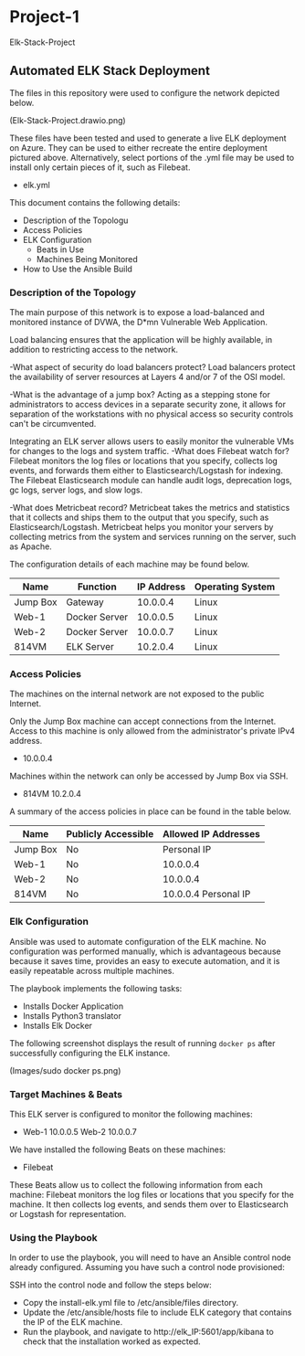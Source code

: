 # Project-1
Elk-Stack-Project
## Automated ELK Stack Deployment

The files in this repository were used to configure the network depicted below.

(Elk-Stack-Project.drawio.png)

These files have been tested and used to generate a live ELK deployment on Azure. They can be used to either recreate the entire deployment pictured above. Alternatively, select portions of the .yml file may be used to install only certain pieces of it, such as Filebeat.

  - elk.yml

This document contains the following details:
- Description of the Topologu
- Access Policies
- ELK Configuration
  - Beats in Use
  - Machines Being Monitored
- How to Use the Ansible Build


### Description of the Topology

The main purpose of this network is to expose a load-balanced and monitored instance of DVWA, the D*mn Vulnerable Web Application.

Load balancing ensures that the application will be highly available, in addition to restricting access to the network.

-What aspect of security do load balancers protect?
Load balancers protect the availability of server resources at Layers 4 and/or 7 of the OSI model.


-What is the advantage of a jump box?
Acting as a stepping stone for administrators to access devices in a separate security zone, it allows for separation of the workstations with no physical access so security controls can't be circumvented.

Integrating an ELK server allows users to easily monitor the vulnerable VMs for changes to the logs and system traffic.
-What does Filebeat watch for?
Filebeat monitors the log files or locations that you specify, collects log events, and forwards them either to Elasticsearch/Logstash for indexing. The Filebeat Elasticsearch module can handle audit logs, deprecation logs, gc logs, server logs, and slow logs.

-What does Metricbeat record?
Metricbeat takes the metrics and statistics that it collects and ships them to the output that you specify, such as Elasticsearch/Logstash. Metricbeat helps you monitor your servers by collecting metrics from the system and services running on the server, such as Apache.

The configuration details of each machine may be found below.

| Name     | Function         | IP Address   | Operating System |
|----------|------------------|--------------|------------------|
| Jump Box | Gateway          | 10.0.0.4     | Linux            |
| Web-1    | Docker Server    | 10.0.0.5     | Linux            |
| Web-2    | Docker Server    | 10.0.0.7     | Linux            |
| 814VM    | ELK Server       | 10.2.0.4     | Linux            |

### Access Policies

The machines on the internal network are not exposed to the public Internet. 

Only the Jump Box machine can accept connections from the Internet. Access to this machine is only allowed from the administrator's private IPv4 address.
- 10.0.0.4

Machines within the network can only be accessed by Jump Box via SSH.
- 814VM 10.2.0.4

A summary of the access policies in place can be found in the table below.

| Name     | Publicly Accessible | Allowed IP Addresses |
|----------|---------------------|----------------------|
| Jump Box | No                  | Personal IP          |
| Web-1    | No                  | 10.0.0.4             |
| Web-2    | No                  | 10.0.0.4             |
| 814VM    | No                  | 10.0.0.4 Personal IP |        

### Elk Configuration

Ansible was used to automate configuration of the ELK machine. No configuration was performed manually, which is advantageous because because it saves time, provides an easy to execute automation, and it is easily repeatable across multiple machines.

The playbook implements the following tasks:
- Installs Docker Application
- Installs Python3 translator
- Installs Elk Docker

The following screenshot displays the result of running `docker ps` after successfully configuring the ELK instance.

(Images/sudo docker ps.png)

### Target Machines & Beats
This ELK server is configured to monitor the following machines:
- Web-1 10.0.0.5
  Web-2 10.0.0.7

We have installed the following Beats on these machines:
- Filebeat

These Beats allow us to collect the following information from each machine:
Filebeat monitors the log files or locations that you specify for the machine. It then collects log events, and sends them over to Elasticsearch or Logstash for representation.

### Using the Playbook
In order to use the playbook, you will need to have an Ansible control node already configured. Assuming you have such a control node provisioned: 

SSH into the control node and follow the steps below:
- Copy the install-elk.yml file to /etc/ansible/files directory.
- Update the /etc/ansible/hosts file to include ELK category that contains the IP of the ELK machine.
- Run the playbook, and navigate to http://elk_IP:5601/app/kibana to check that the installation worked as expected.


